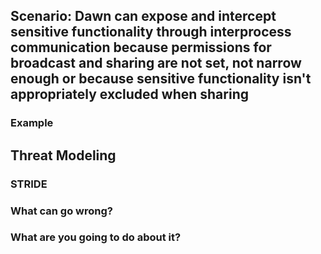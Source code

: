 ## Scenario: Dawn can expose and intercept sensitive functionality through interprocess communication because permissions for broadcast and sharing are not set, not narrow enough or because sensitive functionality isn't appropriately excluded when sharing

### Example

## Threat Modeling

### STRIDE

### What can go wrong?

### What are you going to do about it?
